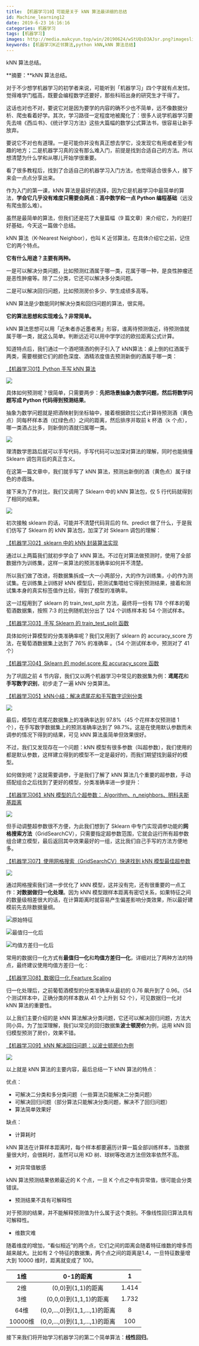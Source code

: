```yaml
---
title: 【机器学习10】可能是关于 kNN 算法最详细的总结
id: Machine_learning12
date: 2019-6-23 16:16:16
categories: 机器学习
tags: [机器学习]
images: http://media.makcyun.top/win/20190624/wStUQsD3AJsr.png?imageslim
keywords: [机器学习K近邻算法,python kNN,kNN 算法总结] 
---
```


kNN 算法总结。

<!-- more -->  

**摘要：**kNN 算法总结。

对于不少想学机器学习的初学者来说，可能听到「机器学习」四个字就有点发怵，觉得难学门槛高，既要会编程数学还要好，那些科班出身的研究生才干得了。

这话也对也不对，要说它对是因为要学的内容的确不少也不简单，远不像数据分析、爬虫看着好学。其次，学习路径一定程度地被魔化了：很多人说学机器学习要先去啃《西瓜书》、《统计学习方法》这些大篇幅的数学公式算法书，很容易让新手放弃。

要说它不对也有道理。一是可能你并没有真正想去学它，没发现它有用或者至少有趣的地方；二是机器学习真的没有那么难入门，前提是找到合适自己的方法。所以想清楚为什么学和从哪儿开始学很重要。

看了很多教程后，找到了合适自己的机器学习入门方法，也觉得适合很多人，接下来会一点点分享出来。

作为入门的第一课，kNN 算法是最好的选择，因为它是机器学习中最简单的算法，**学会它几乎没有难度只需要会两点：高中数学和一点 Python 编程基础**（远没有爬虫那么难）。

虽然是最简单的算法，但我们还是花了大量篇幅（9 篇文章）来介绍它，为的是打好基础，今天这一篇做个总结。



kNN 算法（K-Nearest Neighbor），也叫 K 近邻算法，在具体介绍它之前，记住它的两个特点。

**它有什么用途？主要有两种。**

一是可以解决分类问题，比如预测红酒属于哪一类，花属于哪一种，是良性肿瘤还是恶性肿瘤等。除了二分类，它还可以解决多分类问题。

二是可以解决回归问题，比如预测房价多少、学生成绩多高等。

kNN 算法是少数能同时解决分类和回归问题的算法，很实用。

**它的算法思想和实现难么？非常简单。**

kNN 算法思想可以用「近朱者赤近墨者黑」形容，谁离待预测值近，待预测值就属于哪一类，就这么简单。判断远近可以用中学学过的欧拉距离公式计算。

知道特点后，我们通过一个酒吧猜酒的例子引入了 kNN算法：桌上倒的红酒属于两类，需要根据它们的颜色深度、酒精浓度值去预测新倒的酒属于哪一类：

[【机器学习01】Python 手写 kNN 算法](https://www.makcyun.top/2019/06/02/Machine_learning03.html)

![](http://media.makcyun.top/Frka8DLppb0PdQr8d4fAnr3z-Jxp)

具体如何预测呢？很简单，只需要两步：**先把场景抽象为数学问题，然后将数学问题写成 Python 代码得到预测结果**。

抽象为数学问题就是把酒映射到坐标轴中，接着根据欧拉公式计算待预测酒（黄色点）同每杯样本酒（红绿色点）之间的距离，然后排序并取前 k 杯酒（k 个点），哪一类酒占比多，则新倒的酒就归属哪一类。

![](http://media.makcyun.top/FqNVj29T3BcsKzv1EL7uRBoN2O7D)

理清数学思路后就可以手写代码，手写代码可以加深对算法的理解，同时也能搞懂 Sklearn 调包背后的真正含义。

在这第一篇文章中，我们就手写了 kNN  算法，预测出新倒的酒（黄色点）属于绿色的赤霞珠。



接下来为了作对比，我们又调用了 Sklearn 中的 kNN 算法包，仅 5 行代码就得到了相同的结果。

![](http://media.makcyun.top/Ftlh7RioQs7ykk6W-KII0yq_MJiF)


初次接触 sklearn 的话，可能并不清楚代码背后的 fit、predict 做了什么，于是我们仿写了 Sklearn 的 kNN 算法包，加深了对 Sklearn 调包的理解：

[【机器学习02】sklearn 中的 kNN 封装算法实现](https://www.makcyun.top/2019/06/05/Machine_learning04.html)

通过以上两篇我们就初步学会了 kNN 算法。不过在对算法做预测时，使用了全部数据作为训练集，这样一来算法的预测准确率如何并不清楚。

所以我们做了改进，将数据集拆成一大一小两部分，大的作为训练集，小的作为测试集。在训练集上训练好 kNN 模型后，把测试集喂给它得到预测结果，接着和测试集本身的真实标签值作比较，得到了模型的准确率。

这一过程用到了 sklearn 的 train_test_split 方法，最终将一份有 178 个样本的葡萄酒数据集，按照 7:3 的比例随机划分出了 124 个训练样本和 54 个测试样本。

[【机器学习03】手写 Sklearn 的 train_test_split 函数](https://www.makcyun.top/2019/06/08/Machine_learning05.html)

具体如何计算模型的分类准确率呢？我们又用到了 sklearn 的 accuracy_score 方法，在葡萄酒数据集上达到了 76% 的准确率 。（54 个测试样本中，预测对了 41 个）

[【机器学习04】Sklearn 的 model.score 和 accuracy_score 函数](https://www.makcyun.top/2019/06/09/Machine_learning06.html)

为了巩固之前 4 节内容，我们又以两个机器学习中常见的数据集为例：**鸢尾花**和**手写数字识别**，初步走了一遍 kNN 分类算法。

[【机器学习05】kNN小结：解决鸢尾花和手写数字识别分类](https://www.makcyun.top/2019/06/10/Machine_learning07.html)

![](http://media.makcyun.top/FjLiVvao4svKe_9XA6LRPiwgDXh9)

最后，模型在鸢尾花数据集上的准确率达到 97.8%（45 个花样本仅预测错 1 个），在手写数字数据集上的预测准确率达到了 98.7%。这是在使用默认参数而未调参的情况下得到的结果，可见 kNN 算法虽简单但效果很好。



不过，我们又发现存在一个问题：kNN 模型有很多参数（叫超参数），我们使用的都是默认参数，这样建立得到的模型不一定是最好的，而我们期望找到最好的模型。

如何做到呢？这就需要调参，于是我们了解了 kNN 算法几个重要的超参数，手动搭配组合之后找到了更好的模型，分类准确率进一步提升：

[【机器学习06】kNN 模型的几个超参数： Algorithm、n_neighbors、明科夫斯基距离](https://www.makcyun.top/2019/06/15/Machine_learning08.html)

![](http://media.makcyun.top/FtLCi40jBh6exHxfxfS9WlhPJMcV)

但手动调整超参数很不方便，为此我们想到了 Sklearn 中专门实现调参功能的**网格搜索方法**（GridSearchCV），只需要指定超参数范围，它就会运行所有超参数组合建立模型，最后返回其中效果最好的一组，这比我们自己手写的方法方便地多。

[【机器学习07】使用网格搜索（GridSearchCV）快速找到 kNN 模型最佳超参数](https://www.makcyun.top/2019/06/17/Machine_learning09.html)

![](http://media.makcyun.top/Fq5SZTsAH4vRcWn5N2UJbnMxBgiZ)





通过网格搜索我们进一步优化了 kNN 模型，这并没有完，还有很重要的一点工作：**对数据做归一化处理**。因为 kNN 模型跟样本距离有密切关系，如果特征之间的数量级相差很大的话，在计算距离时就容易产生偏差影响分类效果，所以最好建模前先去除数据量纲。

![原始特征](http://media.makcyun.top/FqkoiIuZqwG76kSCr6F_6ZDJI-Oa)



![最值归一化后](http://media.makcyun.top/win/20190612/CETCMzAJnKvF.png?imageslim)



![均值方差归一化后](http://media.makcyun.top/win/20190612/jzDyrp2BeGDN.png?imageslim)

常用的数据归一化方式有**最值归一化**和**均值方差归一化**，详细对比了两种方法的特点，最终建议使用均值方差归一化：

[【机器学习08】数据归一化 Fearture Scaling](https://www.makcyun.top/2019/06/19/Machine_learning10.html)

归一化处理后，之前葡萄酒模型的分类准确率从最初的 0.76 飙升到了 0.96。（54 个测试样本中，正确分类的样本数从 41 个上升到 52 个），可见数据归一化对 kNN 算法的重要性。

以上我们主要介绍的是 kNN 算法解决分类问题，它还可以解决回归问题，方法大同小异。为了加深理解，我们以常见的回归数据集**波士顿房价**为例，运用 kNN 回归模型预测了房价，效果不错。

[【机器学习09】kNN 解决回归问题：以波士顿房价为例](https://www.makcyun.top/2019/06/21/Machine_learning11.html)

![](http://media.makcyun.top/FiQW9yScNauclLBEGzKEfpofQ9yJ)

以上就是 kNN 算法的主要内容，最后总结一下 kNN 算法的特点：

优点：

- 可解决二分类和多分类问题（一些算法只能解决二分类问题）
- 可解决回归问题（部分算法只能解决分类问题，解决不了回归问题）
- 算法简单效果好

缺点：

- 计算耗时

kNN 算法在计算样本距离时，每个样本都要遍历计算一篇全部训练样本，当数据量很大时，会很耗时，虽然可以用 KD 树、球树等改进方法但效率依然不高。

- 对异常值敏感

kNN 算法预测结果依赖最近的 K 个点，一旦 K 个点之中有异常值，很可能会分类错误。

- 预测结果不具有可解释性

对于预测的结果，并不能解释预测值为什么属于这个类别。不像线性回归算法具有可解释性。

- 维数灾难

随着维度的增加，“看似相近”的两个点，它们之间的距离会随着特征维数的增多而越来越大。比如有 2 个特征的数据集，两个点之间的距离是1.4，一旦特征数量增大到 10000 维时，距离就变成了 100。

|   1维   |           0-1的距离            |   1   |
| :-----: | :----------------------------: | :---: |
|   2维   |       (0,0)到(1,1)的距离       | 1.414 |
|   3维   |     (0,0,0)到(1,1,1)的距离     | 1.732 |
|  64维   | (0,0,...,0)到(1,1,...,1)的距离 |   8   |
| 10000维 | (0,0,...,0)到(1,1,...,1)的距离 |  100  |

 

接下来我们将开始学习机器学习的第二个简单算法：**线性回归**。
